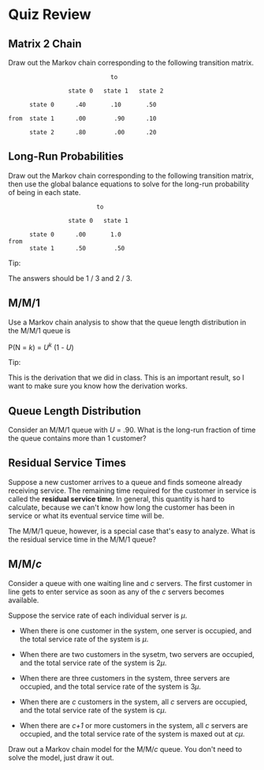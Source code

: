 # Quiz Review

## Matrix 2 Chain

Draw out the Markov chain corresponding to the following transition matrix.

```
                             to
 
                 state 0   state 1   state 2
      
      state 0      .40       .10       .50

from  state 1      .00        .90      .10

      state 2      .80        .00      .20
```

## Long-Run Probabilities

Draw out the Markov chain corresponding to the following transition matrix, then use the global balance equations to solve for the
long-run probability of being in each state.

```
                         to
 
                 state 0   state 1
      
      state 0      .00       1.0 
from  
      state 1      .50        .50
```

Tip:

The answers should be 1 / 3 and 2 / 3.

## M/M/1

Use a Markov chain analysis to show that the queue length distribution in the M/M/1 queue is

P(N = *k*) = *U*<sup>*k*</sup> (1 - *U*)

Tip:

This is the derivation that we did in class. This is an important result, so I want to make sure you know how the derivation works.

## Queue Length Distribution

Consider an M/M/1 queue with *U* = .90. What is the long-run fraction of time the queue contains more than 1 customer?

## Residual Service Times

Suppose a new customer arrives to a queue and finds someone already receiving service. The remaining time required for the customer in service is called the **residual service time**. In general, this quantity is hard to calculate, because we can't know how long the customer has been in service or what its eventual service time will be.

The M/M/1 queue, however, is a special case that's easy to analyze. What is the residual service time in the M/M/1 queue?

## M/M/*c*

Consider a queue with one waiting line and *c* servers. The first customer in line gets to enter service as soon as any of the *c* servers becomes available.

Suppose the service rate of each individual server is *μ*.

- When there is one customer in the system, one server is occupied, and the total service rate of the system is *μ*.

- When there are two customers in the sysetm, two servers are occupied, and the total service rate of the system is 2*μ*.

- When there are three customers in the system, three servers are occupied, and the total service rate of the system is 3*μ*.

- When there are *c* customers in the system, all *c* servers are occupied, and the total service rate of the system is *cμ*.

- When there are *c+1* or more customers in the system, all *c* servers are occupied, and the total service rate of the system is maxed out at *cμ*.

Draw out a Markov chain model for the M/M/*c* queue. You don't need to solve the model, just draw it out.
